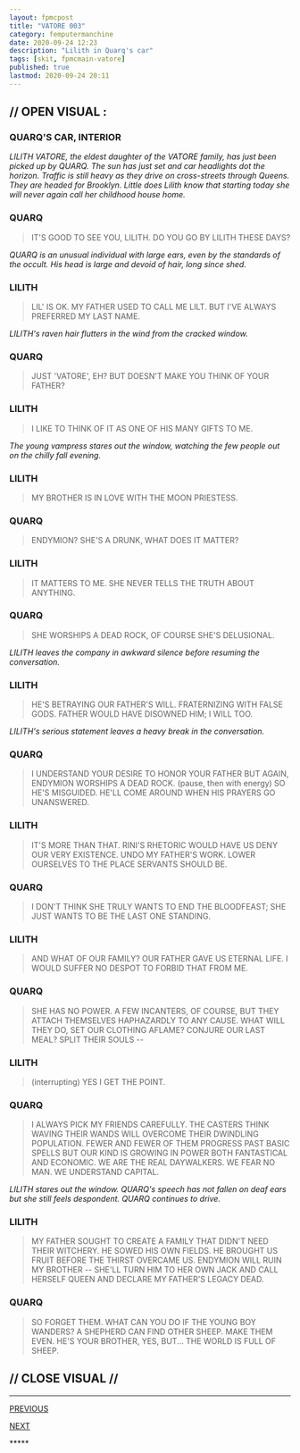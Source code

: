 ```yaml
---
layout: fpmcpost
title: "VATORE 003"
category: femputermanchine
date: 2020-09-24 12:23
description: "Lilith in Quarq's car"
tags: [skit, fpmcmain-vatore]
published: true
lastmod: 2020-09-24 20:11
---
```

[//]: # ( 9/24/20  -added)

## // OPEN VISUAL : ##

### QUARQ'S CAR, INTERIOR ###

<i>LILITH VATORE, the eldest daughter of the VATORE family, has just been picked up by QUARQ. The sun has just set and car headlights dot the horizon. Traffic is still heavy as they drive on cross-streets through Queens. They are headed for Brooklyn. Little does Lilith know that starting today she will never again call her childhood house home.</i>

### QUARQ ### 

> IT'S GOOD TO SEE YOU, LILITH. DO YOU GO BY LILITH THESE DAYS?

<I>QUARQ is an unusual individual with large ears, even by the standards of the occult. His head is large and devoid of hair, long since shed. </i>

### LILITH ###

> LIL' IS OK. MY FATHER USED TO CALL ME LILT. BUT I'VE ALWAYS PREFERRED MY LAST NAME.

<I>LILITH's raven hair flutters in the wind from the cracked window.</i>

### QUARQ ###

> JUST 'VATORE', EH? BUT DOESN'T MAKE YOU THINK OF YOUR FATHER?

### LILITH ###

> I LIKE TO THINK OF IT AS ONE OF HIS MANY GIFTS TO ME.

<I>The young vampress stares out the window, watching the few people out on the chilly fall evening.</i>

### LILITH ###

> MY BROTHER IS IN LOVE WITH THE MOON PRIESTESS.

### QUARQ ###

> ENDYMION? SHE'S A DRUNK, WHAT DOES IT MATTER?

### LILITH ###

> IT MATTERS TO ME. SHE NEVER TELLS THE TRUTH ABOUT ANYTHING.

### QUARQ ###

> SHE WORSHIPS A DEAD ROCK, OF COURSE SHE'S DELUSIONAL.

<I>LILITH leaves the company in awkward silence before resuming the conversation.</i>

### LILITH ### 

> HE'S BETRAYING OUR FATHER'S WILL. FRATERNIZING WITH FALSE GODS. FATHER WOULD HAVE DISOWNED HIM; I WILL TOO.

<I>LILITH's serious statement leaves a heavy break in the conversation.</i>

### QUARQ ###

> I UNDERSTAND YOUR DESIRE TO HONOR YOUR FATHER BUT AGAIN, ENDYMION WORSHIPS A DEAD ROCK. (pause, then with energy) SO HE'S MISGUIDED. HE'LL COME AROUND WHEN HIS PRAYERS GO UNANSWERED.

### LILITH ###

> IT'S MORE THAN THAT. RINI'S RHETORIC WOULD HAVE US DENY OUR VERY EXISTENCE. UNDO MY FATHER'S WORK. LOWER OURSELVES TO THE PLACE SERVANTS SHOULD BE.

### QUARQ ###

> I DON'T THINK SHE TRULY WANTS TO END THE BLOODFEAST; SHE JUST WANTS TO BE THE LAST ONE STANDING.

### LILITH ###

> AND WHAT OF OUR FAMILY? OUR FATHER GAVE US ETERNAL LIFE. I WOULD SUFFER NO DESPOT TO FORBID THAT FROM ME. 

### QUARQ ### 

> SHE HAS NO POWER. A FEW INCANTERS, OF COURSE, BUT THEY ATTACH THEMSELVES HAPHAZARDLY TO ANY CAUSE. WHAT WILL THEY DO, SET OUR CLOTHING AFLAME? CONJURE OUR LAST MEAL? SPLIT THEIR SOULS -- 

### LILITH ### 

> (interrupting) YES I GET THE POINT.

### QUARQ ###

> I ALWAYS PICK MY FRIENDS CAREFULLY. THE CASTERS THINK WAVING THEIR WANDS WILL OVERCOME THEIR DWINDLING POPULATION. FEWER AND FEWER OF THEM PROGRESS PAST BASIC SPELLS BUT OUR KIND IS GROWING IN POWER BOTH FANTASTICAL AND ECONOMIC. WE ARE THE REAL DAYWALKERS. WE FEAR NO MAN. WE UNDERSTAND CAPITAL.

<I>LILITH stares out the window. QUARQ's speech has not fallen on deaf ears but she still feels despondent. QUARQ continues to drive.</i>

### LILITH ###

> MY FATHER SOUGHT TO CREATE A FAMILY THAT DIDN'T NEED THEIR WITCHERY. HE SOWED HIS OWN FIELDS. HE BROUGHT US FRUIT BEFORE THE THIRST OVERCAME US. ENDYMION WILL RUIN MY BROTHER -- SHE'LL TURN HIM TO HER OWN JACK AND CALL HERSELF QUEEN AND DECLARE MY FATHER'S LEGACY DEAD.

### QUARQ ###

> SO FORGET THEM. WHAT CAN YOU DO IF THE YOUNG BOY WANDERS? A SHEPHERD CAN FIND OTHER SHEEP. MAKE THEM EVEN. HE'S YOUR BROTHER, YES, BUT... THE WORLD IS FULL OF SHEEP.


## // CLOSE VISUAL // ##

*****
<div class="fpmc-nav">

<span class="fpmc-nav-prev"><a href="{{ 'vatore-i' | prepend: site.baseurl }}">PREVIOUS</a></span> 

<span class="fpmc-nav-next"><a href="{{ 'vatore-iv' | prepend: site.baseurl }}">NEXT</a></span> 



</div>
*****
